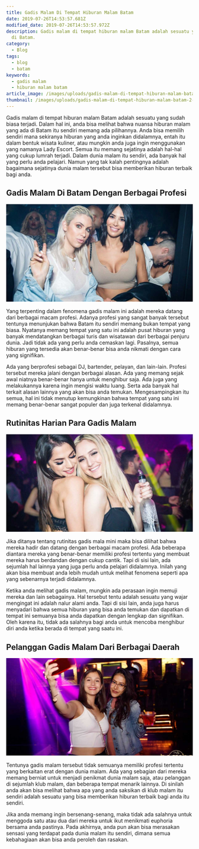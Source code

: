 ```yaml
---
title: Gadis Malam Di Tempat Hiburan Malam Batam
date: 2019-07-26T14:53:57.681Z
modified_date: 2019-07-26T14:53:57.972Z
description: Gadis malam di tempat hiburan malam Batam adalah sesuatu yang sudah biasa terjadi. Dalam hal ini, anda bisa melihat bahwa nuansa hiburan malam yang ada
  di Batam.
category:
  - Blog
tags:
  - blog
  - batam
keywords:
  - gadis malam
  - hiburan malam batam
article_image: /images/uploads/gadis-malam-di-tempat-hiburan-malam-batam-3.jpg
thumbnail: /images/uploads/gadis-malam-di-tempat-hiburan-malam-batam-2-013.jpg
---
```

Gadis malam di tempat hiburan malam Batam adalah sesuatu yang sudah biasa terjadi. Dalam hal ini, anda bisa melihat bahwa nuansa hiburan malam yang ada di Batam itu sendiri memang ada pilihannya. Anda bisa memilih sendiri mana sekiranya hiburan yang anda inginkan didalamnya, entah itu dalam bentuk wisata kuliner, atau mungkin anda juga ingin menggunakan yang namanya Lady Escort. Semua itu memang sejatinya adalah hal-hal yang cukup lumrah terjadi. Dalam dunia malam itu sendiri, ada banyak hal yang perlu anda pelajari. Namun yang tak kalah pentingnya adalah bagaimana sejatinya dunia malam tersebut bisa memberikan hiburan terbaik bagi anda.



## Gadis Malam Di Batam Dengan Berbagai Profesi

![Gadis Malam Di Tempat Hiburan Malam Batam](/images/uploads/gadis-malam-di-tempat-hiburan-malam-batam-3.jpg)

Yang terpenting dalam fenomena gadis malam ini adalah mereka datang dari berbagai macam profesi. Adanya profesi yang sangat banyak tersebut tentunya menunjukan bahwa Batam itu sendiri memang bukan tempat yang biasa. Nyatanya memang tempat yang satu ini adalah pusat hiburan yang banyak mendatangkan berbagai turis dan wisatawan dari berbagai penjuru dunia. Jadi tidak ada yang perlu anda cemaskan lagi. Pasalnya, semua hiburan yang tersedia akan benar-benar bisa anda nikmati dengan cara yang signifikan. 

Ada yang berprofesi sebagai DJ, bartender, pelayan, dan lain-lain. Profesi tersebut mereka jalani dengan berbagai alasan. Ada yang memang sejak awal niatnya benar-benar hanya untuk menghibur saja. Ada juga yang melakukannya karena ingin mengisi waktu luang. Serta ada banyak hal terkait alasan lainnya yang akan bisa anda temukan. Mengesampingkan itu semua, hal ini tidak menutup kemungkinan bahwa tempat yang satu ini memang benar-benar sangat populer dan juga terkenal didalamnya.



## Rutinitas Harian Para Gadis Malam

![Gadis Malam Di Tempat Hiburan Malam Batam](/images/uploads/gadis-malam-di-tempat-hiburan-malam-batam-2.jpg)

Jika ditanya tentang rutinitas gadis mala mini maka bisa dilihat bahwa mereka hadir dan datang dengan berbagai macam profesi. Ada beberapa diantara mereka yang benar-benar memiliki profesi tertentu yang membuat mereka harus berdandan dengan cukup cantik. Tapi di sisi lain, ada sejumlah hal lainnya yang juga perlu anda pelajari didalamnya. Inilah yang akan bisa membuat anda lebih mudah untuk melihat fenomena seperti apa yang sebenarnya terjadi didalamnya.

Ketika anda melihat gadis malam, mungkin ada perasaan ingin memuji mereka dan lain sebagainya. Hal tersebut tentu adalah sesuatu yang wajar mengingat ini adalah nalur alami anda. Tapi di sisi lain, anda juga harus menyadari bahwa semua hiburan yang bisa anda temukan dan dapatkan di tempat ini semuanya bisa anda dapatkan dengan lengkap dan signifikan. Oleh karena itu, tidak ada salahnya bagi anda untuk mencoba menghibur diri anda ketika berada di tempat yang saatu ini.



## Pelanggan Gadis Malam Dari Berbagai Daerah

![Gadis Malam Di Tempat Hiburan Malam Batam](/images/uploads/gadis-malam-di-tempat-hiburan-malam-batam-1.jpg)

Tentunya gadis malam tersebut tidak semuanya memiliki profesi tertentu yang berkaitan erat dengan dunia malam. Ada yang sebagian dari mereka memang berniat untuk menjadi penikmat dunia malam saja, atau pelanggan di sejumlah klub malam, dan beberapa tempat menarik lainnya. Di sinilah anda akan bisa melihat bahwa apa yang anda saksikan di klub malam itu sendiri adalah sesuatu yang bisa memberikan hiburan terbaik bagi anda itu sendiri. 

Jika anda memang ingin bersenang-senang, maka tidak ada salahnya untuk menggoda satu atau dua dari mereka untuk ikut menikmati euphoria bersama anda pastinya. Pada akhirnya, anda pun akan bisa merasakan sensasi yang terdapat pada dunia malam itu sendiri, dimana semua kebahagiaan akan bisa anda peroleh dan rasakan.
